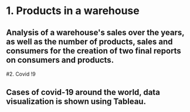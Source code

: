 # 1. Products in a warehouse
## Analysis of a warehouse's sales over the years, as well as the number of products, sales and consumers for the creation of two final reports on consumers and products.

#2. Covid !9
## Cases of covid-19 around the world, data visualization is shown using Tableau.
